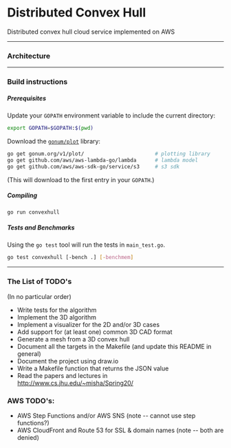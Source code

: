 # Distributed Convex Hull
Distributed convex hull cloud service implemented on AWS

<!-- TODO: summary here -->

<!-- TODO: report incoming -->

---

### Architecture

<!-- TODO: include diagram of architecture -->

---

### Build instructions

<!-- TODO: these build instructions have to be updated for
	use with the new AWS Makefile -->

##### Prerequisites
Update your `GOPATH` environment variable to include the current directory:
```bash
export GOPATH=$GOPATH:$(pwd)
```
Download the [`gonum/plot`][gonumplot] library:
```bash
go get gonum.org/v1/plot/                       # plotting library
go get github.com/aws/aws-lambda-go/lambda      # lambda model
go get github.com/aws/aws-sdk-go/service/s3     # s3 sdk
```
(This will download to the first entry in your `GOPATH`.)

##### Compiling
```bash
go run convexhull
```

<!-- TODO: include more detailed build instructions here -->

##### Tests and Benchmarks
Using the `go test` tool will run the tests in `main_test.go`.
```bash
go test convexhull [-bench .] [-benchmem]
```

<!-- TODO: include a list of tests -->

---

### The List of TODO's
(In no particular order)
- Write tests for the algorithm
- Implement the 3D algorithm
- Implement a visualizer for the 2D and/or 3D cases
- Add support for (at least one) common 3D CAD format
- Generate a mesh from a 3D convex hull
- Document all the targets in the Makefile (and update this README in general)
- Document the project using draw.io
- Write a Makefile function that returns the JSON value
- Read the papers and lectures in http://www.cs.jhu.edu/~misha/Spring20/

### AWS TODO's:
- AWS Step Functions and/or AWS SNS (note -- cannot use step functions?)
- AWS CloudFront and Route 53 for SSL & domain names (note -- both are denied)

[gonumplot]: https://github.com/gonum/plot
